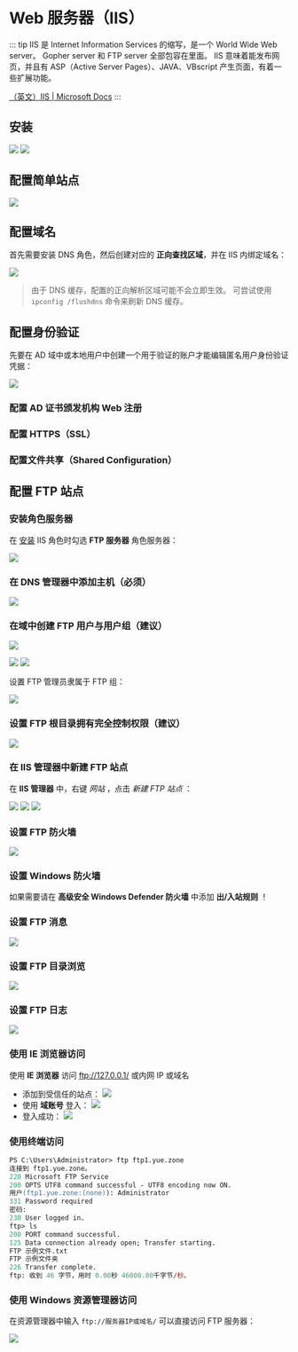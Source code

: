 # Web 服务器（IIS）

::: tip
IIS 是 Internet Information Services 的缩写，是一个 World Wide Web server。
Gopher server 和 FTP server 全部包容在里面。
IIS 意味着能发布网页，并且有 ASP（Active Server Pages）、JAVA、VBscript 产生页面，有着一些扩展功能。

[（英文）IIS | Microsoft Docs](https://docs.microsoft.com/zh-cn/iis/get-started/)
:::

## 安装

![](./img/添加服务器角色.png)
![](./img/添加服务器功能.png)

## 配置简单站点

![](./img/添加网站-01.png)

## 配置域名

首先需要安装 DNS 角色，然后创建对应的 **正向查找区域**，并在 IIS 内绑定域名：

![](./img/配置域名.png)

> 由于 DNS 缓存，配置的正向解析区域可能不会立即生效。
> 可尝试使用 `ipconfig /flushdns` 命令来刷新 DNS 缓存。

## 配置身份验证

先要在 AD 域中或本地用户中创建一个用于验证的账户才能编辑匿名用户身份验证凭据：

![](./img/配置匿名身份验证.png)

### 配置 AD 证书颁发机构 Web 注册

### 配置 HTTPS（SSL）

### 配置文件共享（Shared Configuration）

## 配置 FTP 站点

### 安装角色服务器

在 [安装](#安装) IIS 角色时勾选 **FTP 服务器** 角色服务器：

![](./img/FTP-01.png)

### 在 DNS 管理器中添加主机（必须）

![](./img/DNS-01.png)

### 在域中创建 FTP 用户与用户组（建议）

![](./img/新建FTP用户组.png)

![](./img/新建FTP管理员用户-01.png)
![](./img/新建FTP管理员用户-02.png)

设置 FTP 管理员隶属于 FTP 组：

![](./img/FTP管理员隶属于FTP组.png)

### 设置 FTP 根目录拥有完全控制权限（建议）

![](./img/设置FTP根目录拥有完全控制权限.png)

### 在 IIS 管理器中新建 FTP 站点

在 **IIS 管理器** 中，右键 *网站* ，点击 *新建 FTP 站点* ：

![](./img/FTP-02.png)
![](./img/FTP-03.png)
![](./img/FTP-04.png)

### 设置 FTP 防火墙

![](./img/FTP-05.png)

### 设置 Windows 防火墙

如果需要请在 **高级安全 Windows Defender 防火墙** 中添加 **出/入站规则** ！

### 设置 FTP 消息

![](./img/FTP-config-01.png)

### 设置 FTP 目录浏览

![](./img/FTP-config-02.png)

### 设置 FTP 日志

![](./img/FTP-config-03.png)

### 使用 IE 浏览器访问

使用 **IE 浏览器** 访问 <ftp://127.0.0.1/> 或内网 IP 或域名


- 添加到受信任的站点：
  ![](./img/FTP-06.png)
- 使用 **域账号** 登入：
  ![](./img/FTP-07.png)
- 登入成功：
  ![](./img/FTP-08.png)

### 使用终端访问

```ps
PS C:\Users\Administrator> ftp ftp1.yue.zone
连接到 ftp1.yue.zone。
220 Microsoft FTP Service
200 OPTS UTF8 command successful - UTF8 encoding now ON.
用户(ftp1.yue.zone:(none)): Administrator
331 Password required
密码:
230 User logged in.
ftp> ls
200 PORT command successful.
125 Data connection already open; Transfer starting.
FTP 示例文件.txt
FTP 示例文件夹
226 Transfer complete.
ftp: 收到 46 字节，用时 0.00秒 46000.00千字节/秒。
```

### 使用 Windows 资源管理器访问

在资源管理器中输入 `ftp://服务器IP或域名/` 可以直接访问 FTP 服务器：

![](./img/FTP-09.png)